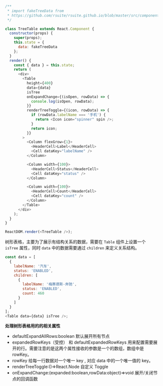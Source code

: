 <!--start-code-->

```js

/**
 * import fakeTreeData from
 * https://github.com/rsuite/rsuite.github.io/blob/master/src/components/table/data/tree.js
 */

class TreeTable extends React.Component {
  constructor(props) {
    super(props);
    this.state = {
      data: fakeTreeData
    };
  }
  render() {
    const { data } = this.state;
    return (
      <div>
        <Table
          height={400}
          data={data}
          isTree
          onExpandChange={(isOpen, rowData) => {
            console.log(isOpen, rowData);
          }}
          renderTreeToggle={(icon, rowData) => {
            if (rowData.labelName === '手机') {
              return <Icon icon="spinner" spin />;
            }
            return icon;
          }}
        >
          <Column flexGrow={1}>
            <HeaderCell>Label</HeaderCell>
            <Cell dataKey="labelName" />
          </Column>

          <Column width={100}>
            <HeaderCell>Status</HeaderCell>
            <Cell dataKey="status" />
          </Column>

          <Column width={100}>
            <HeaderCell>Count</HeaderCell>
            <Cell dataKey="count" />
          </Column>
        </Table>
      </div>
    );
  }
}

ReactDOM.render(<TreeTable />);
```

<!--end-code-->

树形表格，主要为了展示有结构关系的数据，需要在 `Table` 组件上设置一个 `isTree` 属性，同时 `data` 中的数据需要通过 `children` 来定义关系结构。

```js
const data = [
  {
    labelName: '汽车',
    status: 'ENABLED',
    children: [
      {
        labelName: '梅赛德斯-奔驰',
        status: 'ENABLED',
        count: 460
      }
    ]
  }
];
<Table data={data} isTree />;
```

**处理树形表格用的的相关属性**

* defaultExpandAllRows:boolean 默认展开所有节点
* expandedRowKeys（受控） 和 defaultExpandedRowKeys 用来配置需要展开的行。需要注意的是这两个属性接收的参数是一个的数组，数组中是 rowKey。
* rowKey 给每一行数据对一个唯一 key , 对应 data 中的一个唯一值的 key。
* renderTreeToggle:()=>React.Node 自定义 Toggle
* onExpandChange:(expanded:boolean,rowData:object)=>void 展开/关闭节点的回调函数
